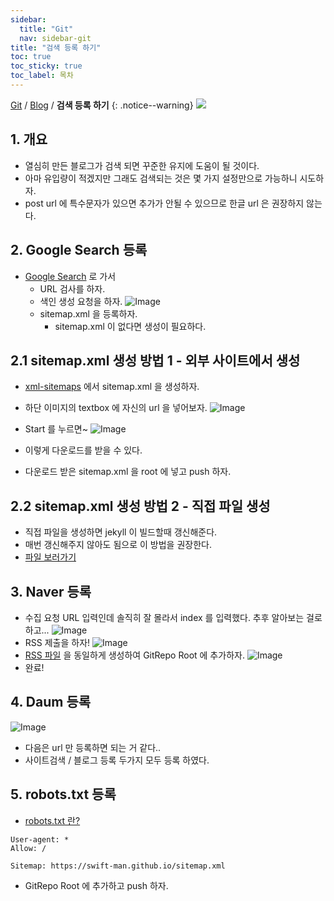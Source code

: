 ```yaml
---
sidebar:
  title: "Git"
  nav: sidebar-git
title: "검색 등록 하기"
toc: true
toc_sticky: true
toc_label: 목차
---
```

[Git](/git/) / [Blog](/git/blog/) / **검색 등록 하기**
{: .notice--warning}
![](https://pages.github.com/images/logo.svg)

## 1. 개요
- 열심히 만든 블로그가 검색 되면 꾸준한 유지에 도움이 될 것이다.
- 아마 유입량이 적겠지만 그래도 검색되는 것은 몇 가지 설정만으로 가능하니 시도하자.
- post url 에 특수문자가 있으면 추가가 안될 수 있으므로 한글 url 은 권장하지 않는다.

## 2. Google Search 등록
- [Google Search](https://search.google.com/search-console) 로 가서
    - URL 검사를 하자.
    - 색인 생성 요청을 하자.
![Image](https://drive.google.com/uc?export=view&id=1mutAhqrX3idmH9tR4ty3qwN7IFQM3HgX)
    - sitemap.xml 을 등록하자.
        - sitemap.xml 이 없다면 생성이 필요하다.


## 2.1 sitemap.xml 생성 방법 1 - 외부 사이트에서 생성
- [xml-sitemaps](https://www.xml-sitemaps.com/) 에서 sitemap.xml 을 생성하자.
- 하단 이미지의 textbox 에 자신의 url 을 넣어보자.
![Image](https://drive.google.com/uc?export=view&id=1jwwfAgfwRJYsKlBy2MNXAizlTEOpp1R6)
- Start 를 누르면~
![Image](https://drive.google.com/uc?export=view&id=1fBNSGoUWjrsNrxG56mg4SwNZCfspbgbw)

- 이렇게 다운로드를 받을 수 있다.
- 다운로드 받은 sitemap.xml 을 root 에 넣고 push 하자.

## 2.2 sitemap.xml 생성 방법 2 - 직접 파일 생성
- 직접 파일을 생성하면 jekyll 이 빌드할때 갱신해준다.
- 매번 갱신해주지 않아도 됨으로 이 방법을 권장한다.
- [파일 보러가기](https://github.com/swift-man/swift-man.github.io/blob/main/sitemap.xmll)




## 3. Naver 등록
- 수집 요청 URL 입력인데 솔직히 잘 몰라서 index 를 입력했다. 추후 알아보는 걸로 하고...
![Image](https://drive.google.com/uc?export=view&id=1MjHALlwQXWoiES09nQaOY1Op1Tp8o8mK)
- RSS 제출을 하자!
![Image](https://drive.google.com/uc?export=view&id=19mEvtuiXOiRYLIWV4bnTGaEbk6XhY7bo)
- [RSS 파일](https://github.com/swift-man/swift-man.github.io/blob/main/feed.xmll) 을 동일하게 생성하여 GitRepo Root 에 추가하자.
![Image](https://drive.google.com/uc?export=view&id=1o_vHpIqhZ7seaXbDlZVWCgGsol5i4wIc)
- 완료!

## 4. Daum 등록
![Image](https://drive.google.com/uc?export=view&id=1cQqH6v7GV2ttiGo6yj_NJOiDI8GALFz8)
- 다음은 url 만 등록하면 되는 거 같다..
- 사이트검색 / 블로그 등록 두가지 모두 등록 하였다.


## 5. robots.txt 등록
* [robots.txt 란?](https://searchadvisor.naver.com/guide/seo-basic-robots)

```
User-agent: *
Allow: /

Sitemap: https://swift-man.github.io/sitemap.xml
```
- GitRepo Root 에 추가하고 push 하자.
